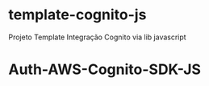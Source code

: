 # template-cognito-js
Projeto Template Integração Cognito via lib javascript
# Auth-AWS-Cognito-SDK-JS
